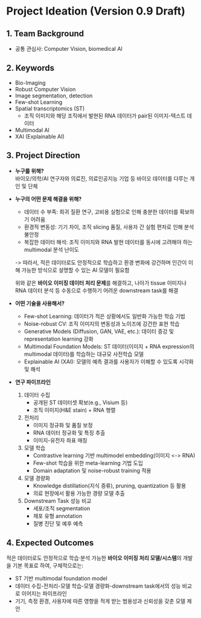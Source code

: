 # Project Ideation (Version 0.9 Draft)

## 1. Team Background
- 공통 관심사: Computer Vision, biomedical AI


## 2. Keywords
- Bio-Imaging
- Robust Computer Vision
- Image segmentation, detection
- Few-shot Learning
- Spatial transcriptomics (ST)
  - 조직 이미지와 해당 조직에서 발현된 RNA 데이터가 pair된 이미지-텍스트 데이터
- Multimodal AI 
- XAI (Explainable AI)


## 3. Project Direction
- **누구를 위해?**  
  바이오/의학/AI 연구자와 의료진, 의료인공지능 기업 등 바이오 데이터를 다루는 개인 및 단체


- **누구의 어떤 문제 해결을 위해?**
  - 데이터 수 부족: 희귀 질환 연구, 고비용 실험으로 인해 충분한 데이터를 확보하기 어려움
  - 환경적 변동성: 기기 차이, 조직 slicing 품질, 사용자 간 실험 편차로 인해 분석 불안정
  - 복잡한 데이터 해석: 조직 이미지와 RNA 발현 데이터를 동시에 고려해야 하는 multimodal 분석 난이도
      
  -> 따라서, 적은 데이터로도 안정적으로 학습하고 환경 변화에 강건하며 인간이 이해 가능한 방식으로 설명할 수 있는 AI 모델이 필요함

  위와 같은 **바이오 이미징 데이터 처리 문제**를 해결하고, 나아가 tissue 이미지나 RNA 데이터 분석 등 수동으로 수행하기 어려운 downstream task를 해결


- **어떤 기술을 사용해서?**  
  - Few-shot Learning: 데이터가 적은 상황에서도 일반화 가능한 학습 기법
  - Noise-robust CV: 조직 이미지의 변동성과 노이즈에 강건한 표현 학습
  - Generative Models (Diffusion, GAN, VAE, etc.): 데이터 증강 및 representation learning 강화
  - Multimodal Foundation Models: ST 데이터(이미지 + RNA expression의 multimodal 데이터)를 학습하는 대규모 사전학습 모델
  - Explainable AI (XAI): 모델의 예측 결과를 사용자가 이해할 수 있도록 시각화 및 해석


- **연구 파이프라인**
  1. 데이터 수집
     - 공개된 ST 데이터셋 확보(e.g., Visium 등)
     - 조직 이미지(H&E stain) + RNA 행렬 
  2. 전처리
     - 이미지 정규화 및 품질 보정
     - RNA 데이터 정규화 및 특징 추출
     - 이미지-유전자 좌표 매칭
  3. 모델 학습
     - Contrastive learning 기반 multimodel embedding(이미지 <-> RNA)
     - Few-shot 학습을 위한 meta-learning 기법 도입
     - Domain adaptation 및 noise-robust training 적용
  4. 모델 경량화
     - Knowledge distillation(지식 증류), pruning, quantization 등 활용
     - 의료 현장에서 활용 가능한 경량 모델 추출
  5. Downstream Task 성능 비교
     - 세포/조직 segmentation
     - 제포 유형 annotation
     - 질병 진단 및 예후 예측


## 4. Expected Outcomes  
  적은 데이터로도 안정적으로 학습·분석 가능한 **바이오 이미징 처리 모델/시스템**의 개발을 기본 목표로 하여, 구체적으로는:
  - ST 기반 multimodal foundation model
  - 데이터 수집-전처리-모델 학습-모델 경량화-downstream task에서의 성능 비교로 이어지는 파이프라인
  - 기기, 측정 환경, 사용자에 따른 영향을 적게 받는 범용성과 신뢰성을 갖춘 모델 제안


